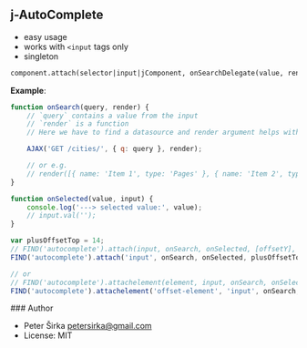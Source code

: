 ## j-AutoComplete

- easy usage
- works with `<input` tags only
- singleton

```html
component.attach(selector|input|jComponent, onSearchDelegate(value, render(array)), onSelectedDelegate(value, input), [customOffsetTop], [customOffsetLeft], [customIncrementWidth]);
```

__Example__:
```javascript
function onSearch(query, render) {
	// `query` contains a value from the input
	// `render` is a function
	// Here we have to find a datasource and render argument helps with rendering HTML

  	AJAX('GET /cities/', { q: query }, render);

    // or e.g.
	// render([{ name: 'Item 1', type: 'Pages' }, { name: 'Item 2', type: 'Widgets' }]);
}

function onSelected(value, input) {
    console.log('---> selected value:', value);
    // input.val('');
}

var plusOffsetTop = 14;
// FIND('autocomplete').attach(input, onSearch, onSelected, [offsetY], [offsetX], [width]);
FIND('autocomplete').attach('input', onSearch, onSelected, plusOffsetTop);

// or
// FIND('autocomplete').attachelement(element, input, onSearch, onSelected, [offsetY], [offsetX], [width]);
FIND('autocomplete').attachelement('offset-element', 'input', onSearch, onSelected);
```

### Author

- Peter Širka <petersirka@gmail.com>
- License: MIT